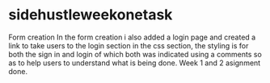 # sidehustleweekonetask
Form creation
In the form creation i also added a login page and created a link to take users to the login section
in the css section, the styling is for both the sign in and login of which both was indicated using a comments so as to help users to understand what is being done. 
Week 1 and 2 asignment done.
